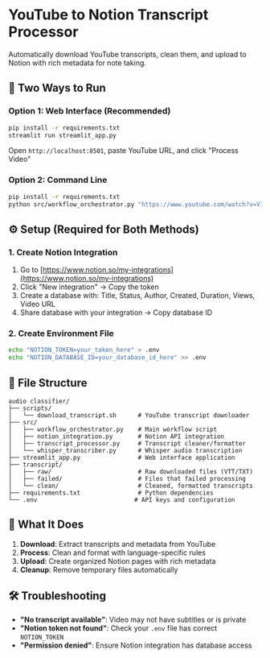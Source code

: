 # YouTube to Notion Transcript Processor

Automatically download YouTube transcripts, clean them, and upload to Notion with rich metadata for note taking.

## 🚀 Two Ways to Run

### Option 1: Web Interface (Recommended)

```bash
pip install -r requirements.txt
streamlit run streamlit_app.py
```

Open `http://localhost:8501`, paste YouTube URL, and click "Process Video"

### Option 2: Command Line

```bash
pip install -r requirements.txt
python src/workflow_orchestrator.py "https://www.youtube.com/watch?v=VIDEO_ID"
```

## ⚙️ Setup (Required for Both Methods)

### 1. Create Notion Integration

1. Go to [https://www.notion.so/my-integrations](https://www.notion.so/my-integrations)
2. Click "New integration" → Copy the token
3. Create a database with: Title, Status, Author, Created, Duration, Views, Video URL
4. Share database with your integration → Copy database ID

### 2. Create Environment File

```bash
echo "NOTION_TOKEN=your_token_here" > .env
echo "NOTION_DATABASE_ID=your_database_id_here" >> .env
```

## 📁 File Structure

```
audio classifier/
├── scripts/
│   └── download_transcript.sh      # YouTube transcript downloader
├── src/
│   ├── workflow_orchestrator.py    # Main workflow script
│   ├── notion_integration.py       # Notion API integration
│   ├── transcript_processor.py     # Transcript cleaner/formatter
│   └── whisper_transcriber.py      # Whisper audio transcription
├── streamlit_app.py                # Web interface application
├── transcript/
│   ├── raw/                        # Raw downloaded files (VTT/TXT)
│   ├── failed/                     # Files that failed processing
│   └── clean/                      # Cleaned, formatted transcripts
├── requirements.txt                # Python dependencies
└── .env                           # API keys and configuration
```

## 🎯 What It Does

1. **Download**: Extract transcripts and metadata from YouTube
2. **Process**: Clean and format with language-specific rules
3. **Upload**: Create organized Notion pages with rich metadata
4. **Cleanup**: Remove temporary files automatically

## 🛠 Troubleshooting

- **"No transcript available"**: Video may not have subtitles or is private
- **"Notion token not found"**: Check your `.env` file has correct `NOTION_TOKEN`
- **"Permission denied"**: Ensure Notion integration has database access
